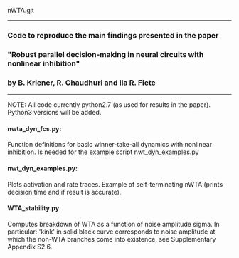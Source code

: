 nWTA.git
__________________________________________________________
### Code to reproduce the main findings presented in the paper
### "Robust parallel decision-making in neural circuits with nonlinear inhibition"
### by B. Kriener, R. Chaudhuri and Ila R. Fiete
__________________________________________________________

NOTE: All code currently python2.7 (as used for results in the paper).
Python3 versions will be added.

#### nwta_dyn_fcs.py:

Function definitions for basic winner-take-all dynamics with nonlinear inhibition. 
Is needed for the example script nwt_dyn_examples.py

#### nwt_dyn_examples.py:

Plots activation and rate traces.
Example of self-terminating nWTA (prints decision time and if result is accurate).

#### WTA_stability.py

Computes breakdown of WTA as a function of noise amplitude sigma. 
In particular: 'kink' in solid black curve corresponds to noise amplitude at which the non-WTA branches come into existence, see Supplementary Appendix S2.6.
